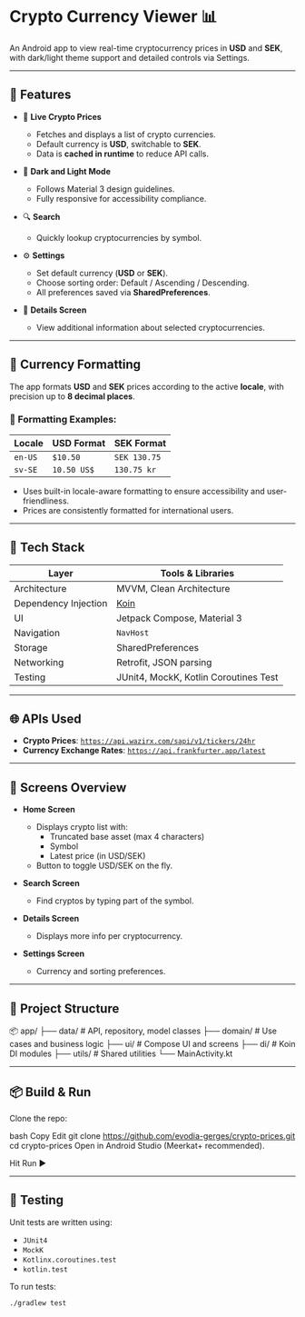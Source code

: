# Crypto Currency Viewer 📊

An Android app to view real-time cryptocurrency prices in **USD** and **SEK**, with dark/light theme support and detailed controls via Settings.

---

## 🚀 Features

- 🔄 **Live Crypto Prices**
    - Fetches and displays a list of crypto currencies.
    - Default currency is **USD**, switchable to **SEK**.
    - Data is **cached in runtime** to reduce API calls.

- 🎨 **Dark and Light Mode**
    - Follows Material 3 design guidelines.
    - Fully responsive for accessibility compliance.

- 🔍 **Search**
    - Quickly lookup cryptocurrencies by symbol.

- ⚙️ **Settings**
    - Set default currency (**USD** or **SEK**).
    - Choose sorting order: Default / Ascending / Descending.
    - All preferences saved via **SharedPreferences**.

- 📄 **Details Screen**
    - View additional information about selected cryptocurrencies.

---

## 💱 Currency Formatting

The app formats **USD** and **SEK** prices according to the active **locale**, with precision up to **8 decimal places**.

### 📌 Formatting Examples:

| Locale        | USD Format  | SEK Format   |
|---------------|-------------|--------------|
| `en-US`       | `$10.50`    | `SEK 130.75` |
| `sv-SE`       | `10.50 US$` | `130.75 kr`  |

- Uses built-in locale-aware formatting to ensure accessibility and user-friendliness.
- Prices are consistently formatted for international users.


---

## 🔧 Tech Stack

| Layer         | Tools & Libraries                   |
|---------------|-------------------------------------|
| Architecture  | MVVM, Clean Architecture            |
| Dependency Injection | [Koin](https://insert-koin.io/)     |
| UI            | Jetpack Compose, Material 3         |
| Navigation    | `NavHost`                           |
| Storage       | SharedPreferences                   |
| Networking    | Retrofit, JSON parsing              |
| Testing       | JUnit4, MockK, Kotlin Coroutines Test |

---

## 🌐 APIs Used

- **Crypto Prices**: [`https://api.wazirx.com/sapi/v1/tickers/24hr`](https://api.wazirx.com/sapi/v1/tickers/24hr)
- **Currency Exchange Rates**: [`https://api.frankfurter.app/latest`](https://api.frankfurter.app/latest)

---

## 📲 Screens Overview

- **Home Screen**
    - Displays crypto list with:
        - Truncated base asset (max 4 characters)
        - Symbol
        - Latest price (in USD/SEK)
    - Button to toggle USD/SEK on the fly.

- **Search Screen**
    - Find cryptos by typing part of the symbol.

- **Details Screen**
    - Displays more info per cryptocurrency.

- **Settings Screen**
    - Currency and sorting preferences.


---

## 📁 Project Structure

📦 app/
├── data/         # API, repository, model classes
├── domain/       # Use cases and business logic
├── ui/           # Compose UI and screens
├── di/           # Koin DI modules
├── utils/        # Shared utilities
└── MainActivity.kt

---

## 📦 Build & Run
Clone the repo:

bash
Copy
Edit
git clone https://github.com/evodia-gerges/crypto-prices.git
cd crypto-prices
Open in Android Studio (Meerkat+ recommended).

Hit Run ▶️

---

## 🧪 Testing

Unit tests are written using:
- `JUnit4`
- `MockK`
- `Kotlinx.coroutines.test`
- `kotlin.test`

To run tests:

```bash
./gradlew test
